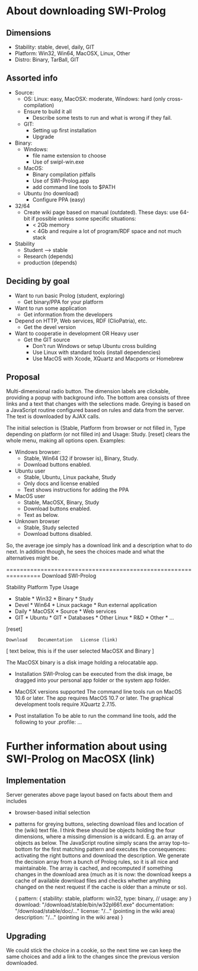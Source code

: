 # About downloading SWI-Prolog

## Dimensions

  - Stability: stable, devel, daily, GIT
  - Platform:  Win32, Win64, MacOSX, Linux, Other
  - Distro:    Binary, TarBall, GIT

## Assorted info

  - Source:
    - OS: Linux: easy, MacOSX: moderate, Windows: hard (only cross-compilation)
    - Ensure to build it all
      - Describe some tests to run and what is wrong if they fail.
    - GIT:
      - Setting up first installation
      - Upgrade
  - Binary:
    - Windows:
      - file name extension to choose
      - Use of swipl-win.exe
    - MacOS:
      - Binary compilation pitfalls
      - Use of SWI-Prolog.app
      - add command line tools to $PATH
    - Ubuntu (no download)
      - Configure PPA (easy)
  - 32/64
    - Create wiki page based on manual (outdated).  These days:
      use 64-bit if possible unless some specific situations:
      - < 2Gb memory
      - < 4Gb and require a lot of program/RDF space and
        not much stack
  - Stability
    - Student --> stable
    - Research (depends)
    - production (depends)

## Deciding by goal

  - Want to run basic Prolog (student, exploring)
    - Get binary/PPA for your platform
  - Want to run some application
    - Get information from the developers
  - Depend on HTTP, Web services, RDF (ClioPatria), etc.
    - Get the devel version
  - Want to cooperatie in development OR Heavy user
    - Get the GIT source
      - Don't run Windows or setup Ubuntu cross building
      - Use Linux with standard tools (install dependencies)
      - Use MacOS with Xcode, XQuartz and Macports or Homebrew

## Proposal

Multi-dimensional radio button. The dimension labels are clickable,
providing a popup with background info. The bottom area consists of
three links and a text that changes with the selections made. Greying is
based on a JavaScript routine configured based on rules and data from
the server.  The text is downloaded by AJAX calls.

The initial selection is (Stable, Platform from browser or not filled
in, Type depending on platform (or not filled in) and Usage: Study.
[reset] clears the whole menu, making all options open.  Examples:

  - Windows browser:
    - Stable, Win64 (32 if browser is), Binary, Study.
    - Download buttons enabled.
  - Ubuntu user
    - Stable, Ubuntu, Linux packahe, Study
    - Only docs and license enabled
    - Text shows instructions for adding the PPA
  - MacOS user
    - Stable, MacOSX, Binary, Study
    - Download buttons enabled.
    - Text as below.
  - Unknown browser
    - Stable, Study selected
    - Download buttons disabled.

So, the average joe simply has a download link and a description what to
do next. In addition though, he sees the choices made and what the
alternatives might be.

================================================================
			Download SWI-Prolog

  Stability   Platform	     Type	      Usage
  * Stable    * Win32	     * Binary	      * Study
  * Devel     * Win64	     * Linux package  * Run external application
  * Daily     * MacOSX	     * Source	      * Web services
  * GIT	      * Ubuntu	     * GIT	      * Databases
	      * Other Linux		      * R&D
	      * Other			      * ...

  [reset]


	Download	Documentation	License (link)

[ text below, this is if the user selected MacOSX and Binary ]

The MacOSX binary is a disk image holding a relocatable app.

  * Installation
  SWI-Prolog can be executed from the disk image, be dragged into
  your personal app folder or the system app folder.

  * MacOSX versions supported
  The command line tools run on MacOS 10.6 or later. The app
  requires MacOS 10.7 or later. The graphical development tools
  require XQuartz 2.7.15.

  * Post installation
  To be able to run the command line tools, add the following to
  your .profile: ...

  Further information about using SWI-Prolog on MacOSX (link)
================================================================

## Implementation

Server generates above page layout based on facts about them and
includes

  - browser-based initial selection
  - patterns for greying buttons, selecting download files and
    location of the (wiki) text file.  I think these should be
    objects holding the four dimensions, where a missing dimension
    is a widcard.  E.g. an array of objects as below.  The JavaScript
    routine simply scans the array top-to-bottom for the first matching
    pattern and executes the consequences: activating the right buttons
    and download the description.  We generate the decision array from
    a bunch of Prolog rules, so it is all nice and maintainable.  The
    array is cached, and recomputed if something changes in the download
    area (much as it is now: the download keeps a cache of available
    download files and checks whether anything changed on the next request
    if the cache is older than a minute or so).

    { pattern: { stability: stable,
		 platform: win32,
		 type: binary,
		 // usage: any
	       }
      download: "/download/stable/bin/w32pl661.exe"
      documentation: "/download/stable/doc/..."
      license: "/..." (pointing in the wiki area)
      description: "/..." (pointing in the wiki area)
    }

## Upgrading

We could stick the choice in a cookie, so the next time we can keep the
same choices and add a link to the changes since the previous version
downloaded.
